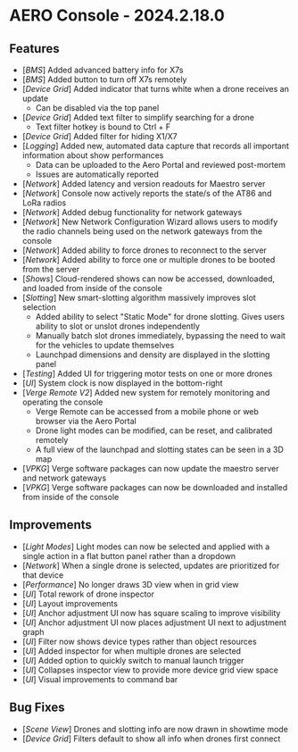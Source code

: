 # AERO Console - 2024.2.18.0

## Features

- [*BMS*] Added advanced battery info for X7s
- [*BMS*] Added button to turn off X7s remotely
- [*Device Grid*] Added indicator that turns white when a drone receives an update
  - Can be disabled via the top panel
- [*Device Grid*] Added text filter to simplify searching for a drone
  - Text filter hotkey is bound to Ctrl + F
- [*Device Grid*] Added filter for hiding X1/X7
- [*Logging*] Added new, automated data capture that records all important information about show performances
  - Data can be uploaded to the Aero Portal and reviewed post-mortem
  - Issues are automatically reported
- [*Network*] Added latency and version readouts for Maestro server
- [*Network*] Console now actively reports the state/s of the AT86 and LoRa radios
- [*Network*] Added debug functionality for network gateways
- [*Network*] New Network Configuration Wizard allows users to modify the radio channels being used on the network gateways from the console
- [*Network*] Added ability to force drones to reconnect to the server
- [*Network*] Added ability to force one or multiple drones to be booted from the server
- [*Shows*] Cloud-rendered shows can now be accessed, downloaded, and loaded from inside of the console
- [*Slotting*] New smart-slotting algorithm massively improves slot selection
  - Added ability to select "Static Mode" for drone slotting. Gives users ability to slot or unslot drones independently
  - Manually batch slot drones immediately, bypassing the need to wait for the vehicles to update themselves
  - Launchpad dimensions and density are displayed in the slotting panel
- [*Testing*] Added UI for triggering motor tests on one or more drones
- [*UI*] System clock is now displayed in the bottom-right
- [*Verge Remote V2*] Added new system for remotely monitoring and operating the console
  - Verge Remote can be accessed from a mobile phone or web browser via the Aero Portal
  - Drone light modes can be modified, can be reset, and calibrated remotely
  - A full view of the launchpad and slotting states can be seen in a 3D map
- [*VPKG*] Verge software packages can now update the maestro server and network gateways
- [*VPKG*] Verge software packages can now be downloaded and installed from inside of the console

## Improvements

- [*Light Modes*] Light modes can now be selected and applied with a single action in a flat button panel rather than a dropdown
- [*Network*] When a single drone is selected, updates are prioritized for that device
- [*Performance*] No longer draws 3D view when in grid view
- [*UI*] Total rework of drone inspector
- [*UI*] Layout improvements
- [*UI*] Anchor adjustment UI now has square scaling to improve visibility
- [*UI*] Anchor adjustment UI now places adjustment UI next to adjustment graph
- [*UI*] Filter now shows device types rather than object resources
- [*UI*] Added inspector for when multiple drones are selected
- [*UI*] Added option to quickly switch to manual launch trigger
- [*UI*] Collapses inspector view to provide more device grid view space
- [*UI*] Visual improvements to command bar

## Bug Fixes

- [*Scene View*] Drones and slotting info are now drawn in showtime mode
- [*Device Grid*] Filters default to show all info when drones first connect
